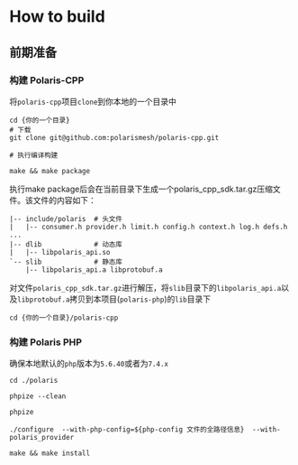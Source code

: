 # How to build

## 前期准备
### 构建 Polaris-CPP

将`polaris-cpp`项目`clone`到你本地的一个目录中

```shell
cd {你的一个目录}
# 下载
git clone git@github.com:polarismesh/polaris-cpp.git

# 执行编译构建

make && make package
```

执行make package后会在当前目录下生成一个polaris_cpp_sdk.tar.gz压缩文件。该文件的内容如下：

```
|-- include/polaris  # 头文件
|   |-- consumer.h provider.h limit.h config.h context.h log.h defs.h ...
|-- dlib             # 动态库
|   |-- libpolaris_api.so
`-- slib             # 静态库
    |-- libpolaris_api.a libprotobuf.a
```

对文件`polaris_cpp_sdk.tar.gz`进行解压，将`slib`目录下的`libpolaris_api.a`以及`libprotobuf.a`拷贝到本项目(`polaris-php`)的`lib`目录下

```shell
cd {你的一个目录}/polaris-cpp
```
### 构建 Polaris PHP

确保本地默认的`php`版本为`5.6.40`或者为`7.4.x`

```shell
cd ./polaris

phpize --clean

phpize

./configure  --with-php-config=${php-config 文件的全路径信息}  --with-polaris_provider

make && make install
```
